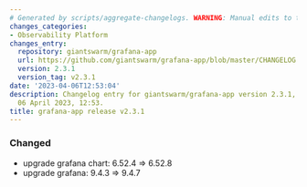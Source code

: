 ```yaml
---
# Generated by scripts/aggregate-changelogs. WARNING: Manual edits to this files will be overwritten.
changes_categories:
- Observability Platform
changes_entry:
  repository: giantswarm/grafana-app
  url: https://github.com/giantswarm/grafana-app/blob/master/CHANGELOG.md#231---2023-04-06
  version: 2.3.1
  version_tag: v2.3.1
date: '2023-04-06T12:53:04'
description: Changelog entry for giantswarm/grafana-app version 2.3.1, published on
  06 April 2023, 12:53.
title: grafana-app release v2.3.1
---
```


### Changed
- upgrade grafana chart: 6.52.4 => 6.52.8
- upgrade grafana: 9.4.3 => 9.4.7
